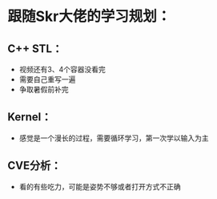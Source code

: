 # 跟随Skr大佬的学习规划：

## C++ STL：

- 视频还有3、4个容器没看完
- 需要自己重写一遍
- 争取暑假前补完

## Kernel：

- 感觉是一个漫长的过程，需要循环学习，第一次学以输入为主

## CVE分析：

- 看的有些吃力，可能是姿势不够或者打开方式不正确